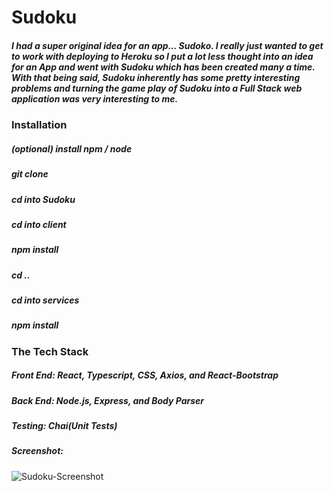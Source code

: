 # Sudoku

##### I had a super original idea for an app... Sudoko. I really just wanted to get to work with deploying to Heroku so I put a lot less thought into an idea for an App and went with Sudoku which has been created many a time. With that being said, Sudoku inherently has some pretty interesting problems and turning the game play of Sudoku into a Full Stack web application was very interesting to me.

### Installation
##### (optional) install npm / node
##### git clone
##### cd into Sudoku
##### cd into client
##### npm install
##### cd ..
##### cd into services
##### npm install

### The Tech Stack
##### Front End: React, Typescript, CSS, Axios, and React-Bootstrap
##### Back End: Node.js, Express, and Body Parser
##### Testing: Chai(Unit Tests)

##### Screenshot:

![Sudoku-Screenshot](https://user-images.githubusercontent.com/40578449/116949534-5a1d9900-ac37-11eb-9e50-9e522ff9f192.PNG)
